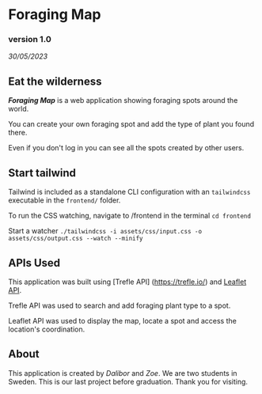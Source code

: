 # Foraging Map
### version 1.0
*30/05/2023*

## Eat the wilderness

***Foraging Map*** is a web application showing foraging spots around the world.

You can create your own foraging spot and add the type of plant you found there. 

Even if you don't log in you can see all the spots created by other users. 

## Start tailwind

Tailwind is included as a standalone CLI configuration with an `tailwindcss` executable in the `frontend/` folder.

To run the CSS watching, navigate to /frontend in the terminal
`cd frontend`

Start a watcher
`./tailwindcss -i assets/css/input.css -o assets/css/output.css --watch --minify`

## APIs Used

This application was built using [Trefle API] (https://trefle.io/) and [Leaflet API](https://leafletjs.com/).

Trefle API was used to search and add foraging plant type to a spot. 

Leaflet API was used to display the map, locate a spot and access the location's coordination. 

## About

This application is created by *Dalibor* and *Zoe*. We are two students in Sweden. This is our last project before graduation. Thank you for visiting.